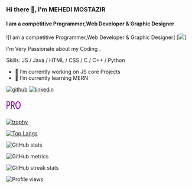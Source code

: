 ### Hi there 👋, I'm MEHEDI MOSTAZIR
#### I am a competitive Programmer,Web Developer & Graphic Designer
![I am a competitive Programmer,Web Developer & Graphic Designer]
[<img src='https://scontent.fdac41-1.fna.fbcdn.net/v/t39.30808-6/349318930_1450615142144319_4137068859587568751_n.png?stp=dst-jpg&_nc_cat=107&ccb=1-7&_nc_sid=ab6a21&_nc_eui2=AeH87eJ4i0fZneDXmGTBf4Y75EDeZP8lI6PkQN5k_yUjo929_f98_UDqBnJBrlEgDeRVZOtZp8s4nZ9P_KzT9Hqb&_nc_ohc=MQ0X6UDRxAwAX8ieWIi&_nc_ht=scontent.fdac41-1.fna&oh=00_AfA8GsaNpcVGHyCoaTItdrx6LjM8RWSrNVj7L4f1VDvsBQ&oe=647632B7' height='300px' weight='500px' >]

I'm Very Passionate about my Coding .

Skills:    JS / Java / HTML / CSS / C / C++ / Python

- 🔭 I’m currently working on JS core Projects 
- 🌱 I’m currently learning MERN
  


[<img src='https://cdn.jsdelivr.net/npm/simple-icons@3.0.1/icons/github.svg' alt='github' height='40'>](https://github.com/Mehedi-mostazir)  [<img src='https://cdn.jsdelivr.net/npm/simple-icons@3.0.1/icons/linkedin.svg' alt='linkedin' height='40'>](https://www.linkedin.com/in/mehedi-mostazir-b7623622b/)  

<a href='https://github.com/pricing'><img src='https://raw.githubusercontent.com/acervenky/animated-github-badges/master/assets/pro.gif' width='40' height='40'></a> 

[![trophy](https://github-profile-trophy.vercel.app/?username=Mehedi-mostazir)](https://github.com/ryo-ma/github-profile-trophy)

[![Top Langs](https://github-readme-stats.vercel.app/api/top-langs/?username=Mehedi-mostazir)](https://github.com/anuraghazra/github-readme-stats)

![GitHub stats](https://github-readme-stats.vercel.app/api?username=Mehedi-mostazir&show_icons=true)  


![GitHub metrics](https://metrics.lecoq.io/Mehedi-mostazir)  

![GitHub streak stats](https://streak-stats.demolab.com/?user=Mehedi-mostazir)  

![Profile views](https://gpvc.arturio.dev/Mehedi-mostazir)  
